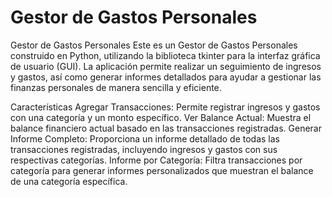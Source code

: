 # Gestor de Gastos Personales
Gestor de Gastos Personales
Este es un Gestor de Gastos Personales construido en Python, utilizando la biblioteca tkinter para la interfaz gráfica de usuario (GUI). La aplicación permite realizar un seguimiento de ingresos y gastos, así como generar informes detallados para ayudar a gestionar las finanzas personales de manera sencilla y eficiente.

Características
Agregar Transacciones: Permite registrar ingresos y gastos con una categoría y un monto específico.
Ver Balance Actual: Muestra el balance financiero actual basado en las transacciones registradas.
Generar Informe Completo: Proporciona un informe detallado de todas las transacciones registradas, incluyendo ingresos y gastos con sus respectivas categorías.
Informe por Categoría: Filtra transacciones por categoría para generar informes personalizados que muestran el balance de una categoría específica.
